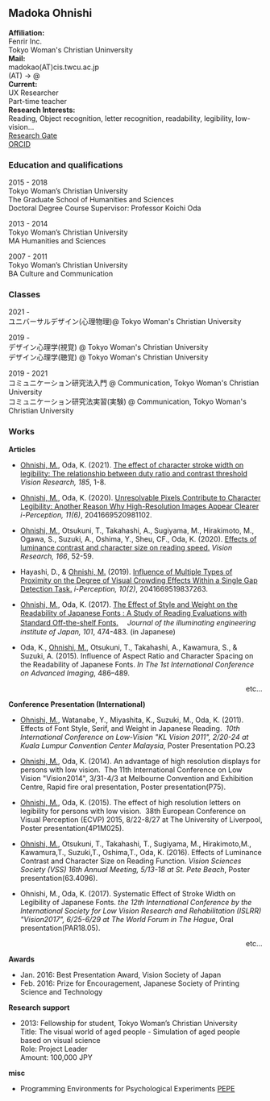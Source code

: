 ## Madoka Ohnishi

**Affiliation:**   
Fenrir Inc.  
Tokyo Woman's Christian Uninversity  
**Mail:**  
madokao(AT)cis.twcu.ac.jp  
(AT) -> @  
**Current:**  
UX Researcher  
Part-time teacher   
**Research Interests:**  
Reading, Object recognition, letter recognition, readability, legibility, low-vision...  
[Research Gate](https://www.researchgate.net/profile/Madoka_Ohnishi)  
[ORCID](https://orcid.org/0000-0001-7950-0320)


### Education and qualifications  
2015 - 2018  
Tokyo Woman’s Christian University  
The Graduate School of Humanities and Sciences  
Doctoral Degree Course 
Supervisor: Professor Koichi Oda  
  
2013 - 2014  
Tokyo Woman’s Christian University  
MA Humanities and Sciences   
  
2007 - 2011  
Tokyo Woman’s Christian University  
BA Culture and Communication  


### Classes  
2021 -   
ユニバーサルデザイン(心理物理)@ Tokyo Woman's Christian University 

2019 -   
デザイン心理学(視覚) @ Tokyo Woman's Christian University  
デザイン心理学(聴覚) @ Tokyo Woman's Christian University 

2019 - 2021  
コミュニケーション研究法入門 @ Communication, Tokyo Woman's Christian University  
コミュニケーション研究法実習(実験) @ Communication, Tokyo Woman's Christian University 


### Works  
**Articles**
- <u>Ohnishi, M.</u>, Oda, K. (2021). [The effect of character stroke width on legibility: The relationship between duty ratio and contrast threshold](https://doi.org/10.1016/j.visres.2021.03.006) _Vision Research, 185_, 1-8.

- <u>Ohnishi, M.</u>, Oda, K. (2020). [Unresolvable Pixels Contribute to Character Legibility: Another Reason Why High-Resolution Images Appear Clearer](https://doi.org/10.1177/2041669520981102) _i-Perception, 11(6)_, 2041669520981102. 

- <u>Ohnishi, M.</u>, Otsukuni, T., Takahashi, A., Sugiyama, M., Hirakimoto, M., Ogawa, S., Suzuki, A., Oshima, Y., Sheu, CF., Oda, K. (2020). [Effects of luminance contrast and character size on reading speed.](https://www.sciencedirect.com/science/article/pii/S0042698919302111) _Vision Research, 166_, 52-59. 

- Hayashi, D., & <u>Ohnishi, M.</u> (2019). [Influence of Multiple Types of Proximity on the Degree of Visual Crowding Effects Within a Single Gap Detection Task.](https://journals.sagepub.com/doi/full/10.1177/2041669519837263) _i-Perception, 10(2)_, 2041669519837263.

- <u>Ohnishi, M.</u>, Oda, K. (2017). [The Effect of Style and Weight on the Readability of Japanese Fonts : A Study of Reading Evaluations with Standard Off-the-shelf Fonts.](https://www.jstage.jst.go.jp/article/jieij/101/10/101_474/_pdf/-char/ja)
　_Journal of the illuminating engineering institute of Japan, 101_, 474-483. (in Japanese)
 
- Oda, K., <u>Ohnishi, M.</u>, Otsukuni, T., Takahashi, A., Kawamura, S., & Suzuki, A. (2015). Influence of Aspect Ratio and Character Spacing on the Readability of Japanese Fonts. _In The 1st International Conference on Advanced Imaging_, 486–489. 


<div style="text-align: right;">
etc...
</div>
  
**Conference Presentation (International)**
- <u>Ohnishi, M.</u>, Watanabe, Y., Miyashita, K., Suzuki, M., Oda, K. (2011). Effects of Font Style, Serif, and Weight in Japanese Reading.  _10th International Conference on Low-Vision "KL Vision 2011", 2/20-24 at Kuala Lumpur Convention Center Malaysia_, Poster Presentation PO.23

- <u>Ohnishi, M.</u>, Oda, K. (2014). An advantage of high resolution displays for persons with low vision.  The 11th International Conference on Low Vision "Vision2014", 3/31-4/3 at Melbourne Convention and Exhibition Centre, Rapid fire oral presentation, Poster presentation(P75). 

- <u>Ohnishi, M.</u>, Oda, K. (2015). The effect of high resolution letters on legibility for persons with low vision.  38th European Conference on Visual Perception (ECVP) 2015, 8/22-8/27 at The University of Liverpool, Poster presentation(4P1M025).

- <u>Ohnishi, M.</u>, Otsukuni, T., Takahashi, T., Sugiyama, M., Hirakimoto,M., Kawamura,T., Suzuki,T., Oshima,T., Oda, K. (2016). Effects of Luminance Contrast and Character Size on Reading Function. _Vision Sciences Society (VSS) 16th Annual Meeting, 5/13-18 at St. Pete Beach_, Poster presentation(63.4096).

- Ohnishi, M., Oda, K. (2017). Systematic Effect of Stroke Width on Legibility of Japanese Fonts. _the 12th International Conference by the International Society for Low Vision Research and Rehabilitation (ISLRR) "Vision2017", 6/25-6/29 at The World Forum in The Hague_, Oral presentation(PAR18.05). 

<div style="text-align: right;">
etc...
</div>
  
**Awards**
- Jan. 2016: Best Presentation Award, Vision Society of Japan
- Feb. 2016: Prize for Encouragement, Japanese Society of Printing Science and Technology

**Research support**
- 2013: Fellowship for student, Tokyo Woman’s Christian University  
	Title: The visual world of aged people - Simulation of aged people based on visual science  
	Role: Project Leader  
	Amount: 100,000 JPY  
  
**misc**
- Programming Environments for Psychological Experiments [PEPE](http://www.odalab.org/pepe/)
